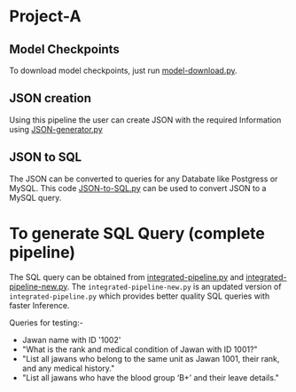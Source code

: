 # Project-A

## Model Checkpoints
To download model checkpoints, just run [model-download.py]([https://github.com/Aaditya019Jain/Project-A/blob/main/model-download.p](https://github.com/Aaditya019Jain/Project-A/blob/main/model-download.py)).

## JSON creation
Using this pipeline the user can create JSON with the required Information using [JSON-generator.py](https://github.com/Aaditya019Jain/Project-A/edit/main/README.md#:~:text=JSON,-%2Dgenerator.py)

## JSON to SQL
The JSON can be converted to queries for any Databate like Postgress or MySQL. This code [JSON-to-SQL.py](https://github.com/Aaditya019Jain/Project-A/edit/main/README.md#:~:text=JSON%2D-,to,-%2DSQL.py) can be used to convert JSON to a MySQL query.

# To generate SQL Query (complete pipeline)
The SQL query can be obtained from [integrated-pipeline.py](https://github.com/Aaditya019Jain/Project-A/edit/main/README.md#:~:text=Integrated,-%2Dpipeline%2Dnew.py) and [integrated-pipeline-new.py](https://github.com/Aaditya019Jain/Project-A/edit/main/README.md#:~:text=Integrated%2Dpipeline%2D-,new.py).
The ```integrated-pipeline-new.py``` is an updated version of ```integrated-pipeline.py``` which provides better quality SQL queries with faster Inference.

Queries for testing:-
<ul>
  <li>Jawan name with ID '1002'</li>
  <li>"What is the rank and medical condition of Jawan with ID 1001?"</li>
  <li>"List all jawans who belong to the same unit as Jawan 1001, their rank, and any medical history."</li>
  <li>"List all jawans who have the blood group ‘B+’ and their leave details."</li>
</ul>
